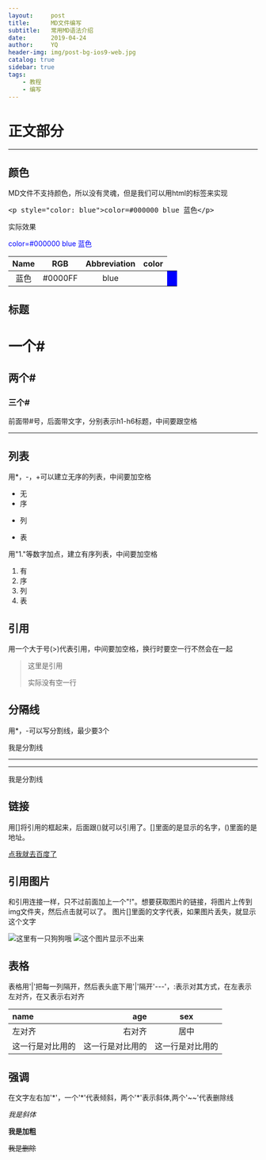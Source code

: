 ```yaml
---
layout:     post
title:      MD文件编写
subtitle:   常用MD语法介绍
date:       2019-04-24
author:     YQ
header-img: img/post-bg-ios9-web.jpg
catalog: true
sidebar: true
tags:
    - 教程
    - 编写
---
```


# 正文部分

***

## 颜色

MD文件不支持颜色，所以没有灵魂，但是我们可以用html的标签来实现

<xmp><p style="color: blue">color=#000000 blue 蓝色</p></xmp>

实际效果
<p style="color: blue">color=#000000 blue 蓝色</p>

| Name | RGB | Abbreviation | color |
|:---:|:---:|:---:|:---:|
|蓝色|#0000FF|blue|<td style="background-color: blue">&nbsp;</td>

## 标题 

#   一个#
##  两个#
### 三个#

前面带\#号，后面带文字，分别表示h1-h6标题，中间要跟空格

***

## 列表

用\*，\-，\+可以建立无序的列表，中间要加空格

* 无
* 序
- 列
+ 表

用"1."等数字加点，建立有序列表，中间要加空格
1. 有
2. 序
3. 列
4. 表

## 引用

用一个大于号(\>)代表引用，中间要加空格，换行时要空一行不然会在一起
> 这里是引用
>
> 实际没有空一行

## 分隔线

用\*，\-可以写分割线，最少要3个

我是分割线

***

---

我是分割线

## 链接

用[]将引用的框起来，后面跟()就可以引用了。[]里面的是显示的名字，()里面的是地址。

[点我就去百度了](http://www.baidu.com)

## 引用图片

和引用连接一样，只不过前面加上一个"\!"。想要获取图片的链接，将图片上传到img文件夹，然后点击就可以了。
图片[]里面的文字代表，如果图片丢失，就显示这个文字

![这里有一只狗狗哦](https://yangqi1789.github.io/img/dog.jpg?cache-bust=1556012952044)
![这个图片显示不出来](http://luanxiede)

## 表格

表格用'\|'把每一列隔开，然后表头底下用'\|'隔开'\-\-\-'，\:表示对其方式，在左表示左对齐，在又表示右对齐

| name | age | sex |
|:---|---:|:---:|
|左对齐|右对齐|居中|
|这一行是对比用的|这一行是对比用的|这一行是对比用的|

## 强调

在文字左右加\'\*\'，一个\'\*\'代表倾斜，两个\'\*\'表示斜体,两个\'\~\~\'代表删除线

*我是斜体*

**我是加粗**

~~我是删除~~

